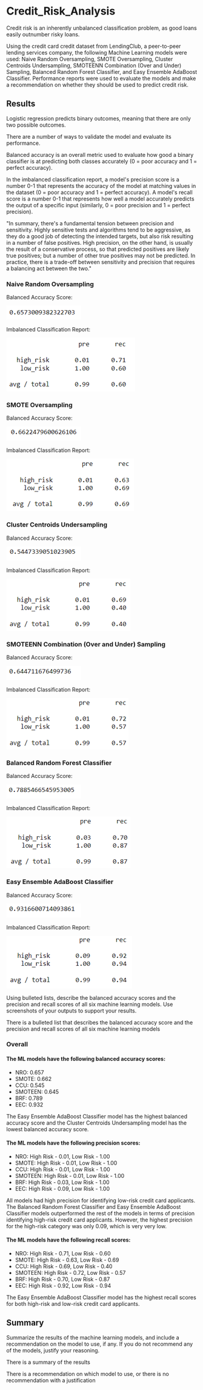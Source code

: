 # Credit_Risk_Analysis

Credit risk is an inherently unbalanced classification problem, as good loans easily outnumber risky loans. 

Using the credit card credit dataset from LendingClub, a peer-to-peer lending services company, the following Machine Learning models were used: Naive Random Oversampling, SMOTE Oversampling, Cluster Centroids Undersampling, SMOTEENN Combination (Over and Under) Sampling, Balanced Random Forest Classifier, and Easy Ensemble AdaBoost Classifier. Performance reports were used to evaluate the models and make a recommendation on whether they should be used to predict credit risk.

## Results

Logistic regression predicts binary outcomes, meaning that there are only two possible outcomes.

There are a number of ways to validate the model and evaluate its performance.

Balanced accuracy is an overall metric used to evaluate how good a binary classifier is at predicting both classes accurately (0 = poor accuracy and 1 = perfect accuracy).

In the imbalanced classification report, a model's precision score is a number 0-1 that represents the accuracy of the model at matching values in the dataset (0 = poor accuracy and 1 = perfect accuracy). A model's recall score is a number 0-1 that represents how well a model accurately predicts the output of a specific input (similarly, 0 = poor precision and 1 = perfect precision).

"In summary, there's a fundamental tension between precision and sensitivity. Highly sensitive tests and algorithms tend to be aggressive, as they do a good job of detecting the intended targets, but also risk resulting in a number of false positives. High precision, on the other hand, is usually the result of a conservative process, so that predicted positives are likely true positives; but a number of other true positives may not be predicted. In practice, there is a trade-off between sensitivity and precision that requires a balancing act between the two."


### Naive Random Oversampling

Balanced Accuracy Score: 

![NRO balanced accuracy](https://github.com/cewarkentin/Credit_Risk_Analysis/blob/main/Images/NRO%20balanced%20accuracy.png)

Imbalanced Classification Report: 

![NRO precision recall](https://github.com/cewarkentin/Credit_Risk_Analysis/blob/main/Images/NRO%20precision%20recall.png)

### SMOTE Oversampling

Balanced Accuracy Score: 

![SMOTE balanced accuracy](https://github.com/cewarkentin/Credit_Risk_Analysis/blob/main/Images/SMOTE%20balanced%20accuracy.png)

Imbalanced Classification Report: 

![SMOTE precision recall](https://github.com/cewarkentin/Credit_Risk_Analysis/blob/main/Images/SMOTE%20precision%20recall.png)

### Cluster Centroids Undersampling

Balanced Accuracy Score: 

![CCU balanced accuracy](https://github.com/cewarkentin/Credit_Risk_Analysis/blob/main/Images/CCU%20balanced%20accuracy.png)

Imbalanced Classification Report: 

![CCU precision recall](https://github.com/cewarkentin/Credit_Risk_Analysis/blob/main/Images/CCU%20precision%20recall.png)

### SMOTEENN Combination (Over and Under) Sampling

Balanced Accuracy Score: 

![SMOTEEN balanced accuracy](https://github.com/cewarkentin/Credit_Risk_Analysis/blob/main/Images/SMOTEEN%20balanced%20accuracy.png)

Imbalanced Classification Report: 

![SMOTEEN precision recall](https://github.com/cewarkentin/Credit_Risk_Analysis/blob/main/Images/SMOTEEN%20precision%20recall.png)

### Balanced Random Forest Classifier

Balanced Accuracy Score: 

![brf balanced accuracy](https://github.com/cewarkentin/Credit_Risk_Analysis/blob/main/Images/brf%20balanced%20accuracy.png)

Imbalanced Classification Report: 

![BRF precision recall](https://github.com/cewarkentin/Credit_Risk_Analysis/blob/main/Images/BRF%20precision%20recall.png)

### Easy Ensemble AdaBoost Classifier

Balanced Accuracy Score: 

![EEC balanced accuracy](https://github.com/cewarkentin/Credit_Risk_Analysis/blob/main/Images/EEC%20balanced%20accuracy.png)

Imbalanced Classification Report: 

![EEC precision recall](https://github.com/cewarkentin/Credit_Risk_Analysis/blob/main/Images/EEC%20precision%20recall.png)

Using bulleted lists, describe the balanced accuracy scores and the precision and recall scores of all six machine learning models. Use screenshots of your outputs to support your results.

There is a bulleted list that describes the balanced accuracy score and the precision and recall scores of all six machine learning models

### Overall

#### The ML models have the following balanced accuracy scores:

- NRO: 0.657
- SMOTE: 0.662
- CCU: 0.545
- SMOTEEN: 0.645
- BRF: 0.789
- EEC: 0.932

The Easy Ensemble AdaBoost Classifier model has the highest balanced accuracy score and the Cluster Centroids Undersampling model has the lowest balanced accuracy score.

#### The ML models have the following precision scores:

- NRO: High Risk - 0.01, Low Risk - 1.00
- SMOTE: High Risk - 0.01, Low Risk - 1.00
- CCU: High Risk - 0.01, Low Risk - 1.00
- SMOTEEN: High Risk - 0.01, Low Risk - 1.00
- BRF: High Risk - 0.03, Low Risk - 1.00
- EEC: High Risk - 0.09, Low Risk - 1.00

All models had high precision for identifying low-risk credit card applicants. The Balanced Random Forest Classifier and Easy Ensemble AdaBoost Classifier models outperformed the rest of the models in terms of precision identifying high-risk credit card applicants. However, the highest precision for the high-risk category was only 0.09, which is very very low.

#### The ML models have the following recall scores:

- NRO: High Risk - 0.71, Low Risk - 0.60
- SMOTE: High Risk - 0.63, Low Risk - 0.69
- CCU: High Risk - 0.69, Low Risk - 0.40
- SMOTEEN: High Risk - 0.72, Low Risk - 0.57
- BRF: High Risk - 0.70, Low Risk - 0.87
- EEC: High Risk - 0.92, Low Risk - 0.94

The Easy Ensemble AdaBoost Classifier model has the highest recall scores for both high-risk and low-risk credit card applicants.

## Summary

Summarize the results of the machine learning models, and include a recommendation on the model to use, if any. If you do not recommend any of the models, justify your reasoning.

There is a summary of the results

There is a recommendation on which model to use, or there is no recommendation with a justification
